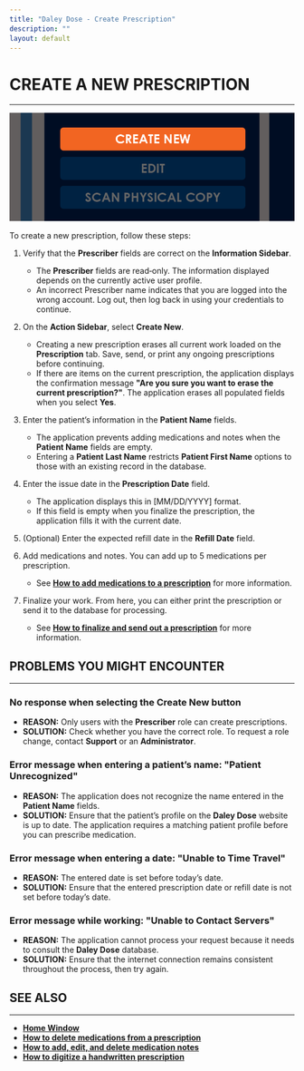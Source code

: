 ```yaml
---
title: "Daley Dose - Create Prescription"
description: ""
layout: default
---
```


# **CREATE A NEW PRESCRIPTION**
---
![Daley Dose user interface create new](/assets/images/daley-dose-home-window-parts-create-new.png)

To create a new prescription, follow these steps:

1. Verify that the **Prescriber** fields are correct on the **Information Sidebar**.  
   - The **Prescriber** fields are read‑only. The information displayed depends on the currently active user profile.
   - An incorrect Prescriber name indicates that you are logged into the wrong account. Log out, then log back in using your credentials to continue.  
   
2. On the **Action Sidebar**, select **Create New**.  
   - Creating a new prescription erases all current work loaded on the **Prescription** tab. Save, send, or print any ongoing prescriptions before continuing.  
   - If there are items on the current prescription, the application displays the confirmation message **"Are you sure you want to erase the current prescription?"**. The application erases all populated fields when you select **Yes**.  
   
3. Enter the patient’s information in the **Patient Name** fields.  
   - The application prevents adding medications and notes when the **Patient Name** fields are empty.  
   - Entering a **Patient Last Name** restricts **Patient First Name** options to those with an existing record in the database.  
   
4. Enter the issue date in the **Prescription Date** field.  
   - The application displays this in [MM/DD/YYYY] format.  
   - If this field is empty when you finalize the prescription, the application fills it with the current date.  
   
5. (Optional) Enter the expected refill date in the **Refill Date** field.  
   
6. Add medications and notes. You can add up to 5 medications per prescription.  
   - See [**How to add medications to a prescription**](/daleydose/prescription-add-meds) for more information.  
   
7. Finalize your work. From here, you can either print the prescription or send it to the database for processing.  
   - See [**How to finalize and send out a prescription**](/daleydose/prescription-finalize) for more information.  

## **PROBLEMS YOU MIGHT ENCOUNTER**
---

### No response when selecting the **Create New** button  
- **REASON:** Only users with the **Prescriber** role can create prescriptions.  
- **SOLUTION:** Check whether you have the correct role. To request a role change, contact **Support** or an **Administrator**.

### Error message when entering a patient’s name: **"Patient Unrecognized"**  
- **REASON:** The application does not recognize the name entered in the **Patient Name** fields.  
- **SOLUTION:** Ensure that the patient’s profile on the **Daley Dose** website is up to date. The application requires a matching patient profile before you can prescribe medication.

### Error message when entering a date: **"Unable to Time Travel"**  
- **REASON:** The entered date is set before today’s date.  
- **SOLUTION:** Ensure that the entered prescription date or refill date is not set before today’s date.

### Error message while working: **"Unable to Contact Servers"**  
- **REASON:** The application cannot process your request because it needs to consult the **Daley Dose** database.  
- **SOLUTION:** Ensure that the internet connection remains consistent throughout the process, then try again.

## **SEE ALSO**
---
- [**Home Window**](/daleydose/window-home)  
- [**How to delete medications from a prescription**](/daleydose/prescription-delete-meds) 
- [**How to add, edit, and delete medication notes**](/daleydose/prescription-manage)  
- [**How to digitize a handwritten prescription**](/daleydose/prescription-digitize)
